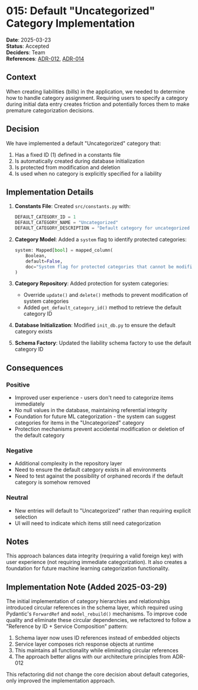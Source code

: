 # 015: Default "Uncategorized" Category Implementation

**Date**: 2025-03-23  
**Status**: Accepted  
**Deciders**: Team  
**References**: [ADR-012](./012-validation-layer-standardization.md), [ADR-014](./014-repository-layer-for-crud-operations.md)

## Context

When creating liabilities (bills) in the application, we needed to determine how to handle category assignment. Requiring users to specify a category during initial data entry creates friction and potentially forces them to make premature categorization decisions.

## Decision

We have implemented a default "Uncategorized" category that:

1. Has a fixed ID (1) defined in a constants file
2. Is automatically created during database initialization
3. Is protected from modification and deletion
4. Is used when no category is explicitly specified for a liability

## Implementation Details

1. **Constants File**: Created `src/constants.py` with:
   ```python
   DEFAULT_CATEGORY_ID = 1
   DEFAULT_CATEGORY_NAME = "Uncategorized"
   DEFAULT_CATEGORY_DESCRIPTION = "Default category for uncategorized items"
   ```

2. **Category Model**: Added a `system` flag to identify protected categories:
   ```python
   system: Mapped[bool] = mapped_column(
       Boolean, 
       default=False, 
       doc="System flag for protected categories that cannot be modified or deleted"
   )
   ```

3. **Category Repository**: Added protection for system categories:
   - Override `update()` and `delete()` methods to prevent modification of system categories
   - Added `get_default_category_id()` method to retrieve the default category ID

4. **Database Initialization**: Modified `init_db.py` to ensure the default category exists

5. **Schema Factory**: Updated the liability schema factory to use the default category ID

## Consequences

### Positive

- Improved user experience - users don't need to categorize items immediately
- No null values in the database, maintaining referential integrity
- Foundation for future ML categorization - the system can suggest categories for items in the "Uncategorized" category
- Protection mechanisms prevent accidental modification or deletion of the default category

### Negative

- Additional complexity in the repository layer
- Need to ensure the default category exists in all environments
- Need to test against the possibility of orphaned records if the default category is somehow removed

### Neutral

- New entries will default to "Uncategorized" rather than requiring explicit selection
- UI will need to indicate which items still need categorization

## Notes

This approach balances data integrity (requiring a valid foreign key) with user experience (not requiring immediate categorization). It also creates a foundation for future machine learning categorization functionality.

## Implementation Note (Added 2025-03-29)

The initial implementation of category hierarchies and relationships introduced circular references in the schema layer, which required using Pydantic's `ForwardRef` and `model_rebuild()` mechanisms. To improve code quality and eliminate these circular dependencies, we refactored to follow a "Reference by ID + Service Composition" pattern:

1. Schema layer now uses ID references instead of embedded objects
2. Service layer composes rich response objects at runtime
3. This maintains all functionality while eliminating circular references
4. The approach better aligns with our architecture principles from ADR-012

This refactoring did not change the core decision about default categories, only improved the implementation approach.
